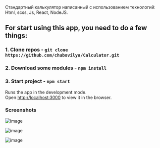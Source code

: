 Стандартный калькулятор написанный с использованием технологий:
  Html, scss, Js, React, NodeJS.
## For start using this app, you need to do a few things:
### 1. Clone repos - `git clone https://github.com/chubovilya/Calculator.git`
### 2. Download some modules - `npm install`
### 3. Start project - `npm start`

Runs the app in the development mode.<br />
Open [http://localhost:3000](http://localhost:3000) to view it in the browser.

### Screenshots
![image](https://user-images.githubusercontent.com/46792640/171491232-394b3bbf-9881-42f7-9700-e66c883c82f7.png)

![image](https://user-images.githubusercontent.com/46792640/171491295-4ef4ae65-4ad6-4ded-b01d-53a464c12c85.png)

![image](https://user-images.githubusercontent.com/46792640/171491343-12d16b9a-15f5-485e-b9da-ea67e7e9a72a.png)


